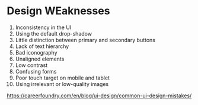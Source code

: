 # Design WEaknesses

1. Inconsistency in the UI 
2. Using the default drop-shadow
3. Little distinction between primary and secondary buttons
4. Lack of text hierarchy
5. Bad iconography
6. Unaligned elements
7. Low contrast
8. Confusing forms
9. Poor touch target on mobile and tablet
10. Using irrelevant or low-quality images









https://careerfoundry.com/en/blog/ui-design/common-ui-design-mistakes/